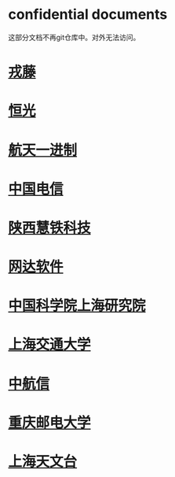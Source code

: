 confidential documents
=======================
这部分文档不再git仓库中。对外无法访问。

# [戎藤](customer/confidential_戎藤.md)
# [恒光](customer/confidential_恒光.md)
# [航天一进制](customer/confidential_航天一进制.md)
# [中国电信](customer/confidential_中国电信ceph测试问题总结.md)
# [陕西慧铁科技](customer/confidential_陕西慧铁科技.md)
# [网达软件](ffmpeg.md)
# [中国科学院上海研究院](customer/confidential_中国科学院上海研究院.md)
# [上海交通大学](customer/confidential_上海交通大学.md)
# [中航信](customer/confidential_中航信.md)
# [重庆邮电大学](customer/confidential_重庆邮电大学.md)
# [上海天文台](customer/confidential_上海天文台.md)